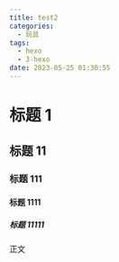 ```yaml
---
title: test2
categories:
  - 玩具
tags:
  - hexo
  - 3-hexo
date: 2023-05-25 01:30:55
---
```


# 标题 1

## 标题 11

### 标题 111

#### 标题 1111

##### 标题 11111

正文
